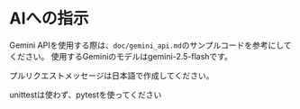 # AIへの指示

Gemini APIを使用する際は、`doc/gemini_api.md`のサンプルコードを参考にしてください。
使用するGeminiのモデルはgemini-2.5-flashです。

プルリクエストメッセージは日本語で作成してください。

unittestは使わず、pytestを使ってください
